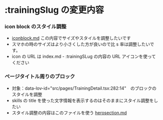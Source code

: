# :trainingSlug の変更内容

### icon block のスタイル調整

- [iconblock.md](iconblock.md) この内容でサイズやスタイルを調整したいです
- スマホの時のサイズはより小さくした方が良いので比 s 率は調整したいです。
- icon の URL は index.md - :trainingSLug の内容の URL アイコンを使ってください

### ページタイトル周りのブロック

- 対象：data-lov-id="src/pages/TrainingDetail.tsx:282:14"　のブロックのスタイルを調整
- skills の title を使った文字情報を表示するのはそのままにスタイル調整をしたい
- スタイル調整の内容はこのファイルを使う [herosection.md](herosection.md)
